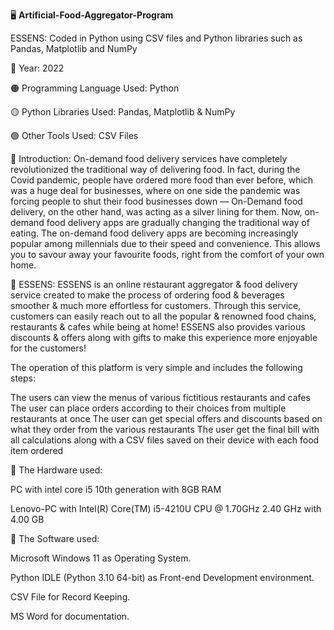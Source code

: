 🖥️ **Artificial-Food-Aggregator-Program**

ESSENS: Coded in Python using CSV files and Python libraries such as Pandas, Matplotlib and NumPy

🔴 Year: 2022

🟠 Programming Language Used: Python

🟡 Python Libraries Used: Pandas, Matplotlib & NumPy

🟢 Other Tools Used: CSV Files

📌 Introduction:
On-demand food delivery services have completely revolutionized the traditional way of delivering food. In fact, during the Covid pandemic, people have ordered more food than ever before, which was a huge deal for businesses, where on one side the pandemic was forcing people to shut their food businesses down — On-Demand food delivery, on the other hand, was acting as a silver lining for them. Now, on-demand food delivery apps are gradually changing the traditional way of eating.
The on-demand food delivery apps are becoming increasingly popular among millennials due to their speed and convenience. This allows you to savour away your favourite foods, right from the comfort of your own home.

📌 ESSENS:
ESSENS is an online restaurant aggregator & food delivery service created to make the process of ordering food & beverages smoother & much more effortless for customers. Through this service, customers can easily reach out to all the popular & renowned food chains, restaurants & cafes while being at home!
ESSENS also provides various discounts & offers along with gifts to make this experience more enjoyable for the customers!

The operation of this platform is very simple and includes the following steps:

The users can view the menus of various fictitious restaurants and cafes
The user can place orders according to their choices from multiple restaurants at once
The user can get special offers and discounts based on what they order from the various restaurants
The user get the final bill with all calculations along with a CSV files saved on their device with each food item ordered

📌 The Hardware used:

PC with intel core i5 10th generation with 8GB RAM 

Lenovo-PC with Intel(R) Core(TM) i5-4210U CPU @ 1.70GHz 2.40 GHz with 4.00 GB

📌 The Software used:

Microsoft Windows 11 as Operating System.

Python IDLE (Python 3.10 64-bit) as Front-end Development environment.

CSV File for Record Keeping.

MS Word for documentation.
